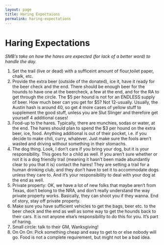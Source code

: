 ```yaml
---
layout: page
title: Haring Expectaions
permalink: haring-expectations
---
```

# Haring Expectations

*SMB’s take on how the hares are expected (for lack of a better word) to handle the day.*

1. Set the trail (live or dead) with a sufficeint amount of flour,toilet paper, chalk, etc.
2. Provide the extra beer (outside of the donated), ice it, have it ready for the beer check and the end. There should be enough beer for the hounds to have one at the beercheck, a few at the end, and for the RA to get through the circle. The $5 per hound is not for an ENDLESS supply of beer. How much beer can you get for $5? Not 12-usually. Usually, the Austin hash is around 40, so get 4 more cases of yellow stuff to supplement the good stuff, unless you are Slut Slinger and therefore get yourself 4 additional cases!
3. Food-up to the hares. Typically, there are munchies, sodas or water, at the end. The hares should plan to spend the $3 per hound on the extra beer, ice, food. Anything additional is out of their pocket, i.e. if you decide to make chili, curry, whatever. Just make sure the fools aren’t wasted and driving without something in their stomachs.
4. The dog thing. Look, I don’t care if you bring your dog, but it is your responsibility. This goes for a child as well. If you aren’t sure whether or not it is a dog friendly trail (meaning it hasn’t been made abundantly clear to you that it is) contact the hares! They are setting a trail for a human drinking club, and they don’t have to set it to accommodate dogs unless they care to. And it’s your responsibility to deal with your dog at the end as well.
5. Private property: OK, we have a lot of new folks that maybe aren’t from Texas, don’t belong to the NRA, and don’t really understand the way private property works. Basically, they can shoot you if they wanna. End of story, stay off private property.
6. Make sure you have sufficient vehicles to get the bags, beer etc. to the beer check and the end as well as some way to get the hounds back to their cars. It is not anyone else’s responsibility to do this for you. It’s part of haring.
7. Small circle: talk to their GM, Wanksgiving!
8. On On On: Pick something cheap and easy to get to or else nobody will go. Food is not a complete requirement, but might not be a bad idea.